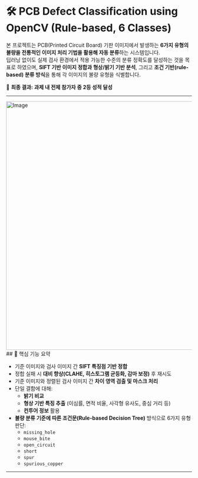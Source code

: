 # 🛠️ PCB Defect Classification using OpenCV (Rule-based, 6 Classes)

본 프로젝트는 PCB(Printed Circuit Board) 기판 이미지에서 발생하는 **6가지 유형의 불량을 전통적인 이미지 처리 기법을 활용해 자동 분류**하는 시스템입니다.  
딥러닝 없이도 실제 검사 환경에서 적용 가능한 수준의 분류 정확도를 달성하는 것을 목표로 하였으며, **SIFT 기반 이미지 정합과 형상/밝기 기반 분석**, 그리고 **조건 기반(rule-based) 분류 방식**을 통해 각 이미지의 불량 유형을 식별합니다.

📌 **최종 결과: 과제 내 전체 참가자 중 2등 성적 달성**  


---
<img width="674" alt="Image" src="https://github.com/user-attachments/assets/4a63504d-4820-4474-9f39-4d82227d6018" />
## 🧪 핵심 기능 요약

- 기준 이미지와 검사 이미지 간 **SIFT 특징점 기반 정합**
- 정합 실패 시 **대비 향상(CLAHE, 히스토그램 균등화, 감마 보정)** 후 재시도
- 기준 이미지와 정렬된 검사 이미지 간 **차이 영역 검출 및 마스크 처리**
- 단일 결함에 대해:
  - **밝기 비교**
  - **형상 기반 특징 추출** (이심률, 면적 비율, 사각형 유사도, 중심 거리 등)
  - **컨투어 정보** 활용
- **불량 분류 기준에 따른 조건문(Rule-based Decision Tree)** 방식으로 6가지 유형 판단:
  - `missing_hole`
  - `mouse_bite`
  - `open_circuit`
  - `short`
  - `spur`
  - `spurious_copper`

---

